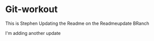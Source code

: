 # Git-workout

This is Stephen Updating the Readme on the Readmeupdate BRanch

I'm adding another update
